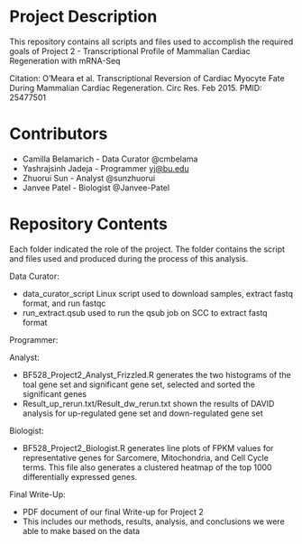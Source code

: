 # Project Description

This repository contains all scripts and files used to accomplish the required goals of Project 2 - Transcriptional Profile of Mammalian Cardiac Regeneration with mRNA-Seq

Citation:
O’Meara et al. Transcriptional Reversion of Cardiac Myocyte Fate During Mammalian Cardiac Regeneration. Circ Res. Feb 2015. PMID: 25477501

# Contributors

  - Camilla Belamarich - Data Curator @cmbelama
  - Yashrajsinh Jadeja - Programmer yj@bu.edu
  - Zhuorui Sun - Analyst @sunzhuorui
  - Janvee Patel - Biologist @Janvee-Patel

# Repository Contents

Each folder indicated the role of the project. The folder contains the script and files used and produced during the process of this analysis.

Data Curator:
  - data_curator_script Linux script used to download samples, extract fastq format, and run fastqc
  - run_extract.qsub used to run the qsub job on SCC to extract fastq format

Programmer:

Analyst:
  - BF528_Project2_Analyst_Frizzled.R generates the two histograms of the toal gene set and significant gene set, selected and sorted the significant genes
  - Result_up_rerun.txt/Result_dw_rerun.txt shown the results of DAVID analysis for up-regulated gene set and down-regulated gene set
  
Biologist:
  - BF528_Project2_Biologist.R generates line plots of FPKM values for representative genes for Sarcomere, Mitochondria, and Cell Cycle terms. This file also generates a clustered     heatmap of the top 1000 differentially expressed genes. 

Final Write-Up:
  - PDF document of our final Write-up for Project 2
  - This includes our methods, results, analysis, and conclusions we were able to make based on the data
